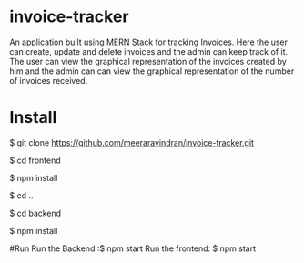 # invoice-tracker
An application built using MERN Stack for tracking Invoices. Here the user can create, update and delete invoices and the admin can keep track of it.
The user can view the graphical representation of the invoices created by him  and the admin can can view the graphical representation of the number of invoices received.

# Install
$ git clone https://github.com/meeraravindran/invoice-tracker.git

$ cd frontend 

$ npm install

$ cd ..

$ cd backend

$ npm install

#Run
Run the Backend :$ npm start
Run the frontend: $ npm start
